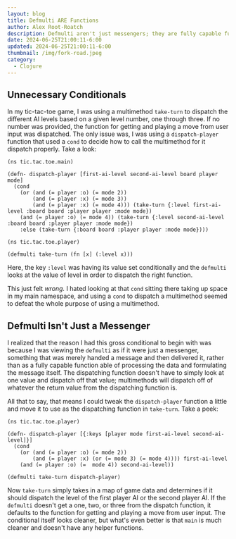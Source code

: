```yaml
---
layout: blog
title: Defmulti ARE Functions
author: Alex Root-Roatch
description: Defmulti aren't just messengers; they are fully capable functions that can process what to dispatch, too!
date: 2024-06-25T21:00:11-6:00
updated: 2024-06-25T21:00:11-6:00
thumbnail: /img/fork-road.jpeg
category: 
  - Clojure
---
```


## Unnecessary Conditionals

In my tic-tac-toe game, I was using a multimethod `take-turn` to dispatch the different AI levels based on a given level number, one through three. If no number was provided, the function for getting and playing a move from user input was dispatched. The only issue was, I was using a `dispatch-player` function that used a `cond` to decide how to call the multimethod for it dispatch properly. Take a look: 

```
(ns tic.tac.toe.main)

(defn- dispatch-player [first-ai-level second-ai-level board player mode]
  (cond
    (or (and (= player :o) (= mode 2))
        (and (= player :x) (= mode 3))
        (and (= player :x) (= mode 4))) (take-turn {:level first-ai-level :board board :player player :mode mode})
    (and (= player :o) (= mode 4)) (take-turn {:level second-ai-level :board board :player player :mode mode})
    :else (take-turn {:board board :player player :mode mode})))
    
(ns tic.tac.toe.player)  

(defmulti take-turn (fn [x] (:level x)))    
```

Here, the key `:level` was having its value set conditionally and the `defmulti` looks at the value of level in order to dispatch the right function. 

This just felt *wrong.* I hated looking at that `cond` sitting there taking up space in my main namespace, and using a `cond` to dispatch a multimethod seemed to defeat the whole purpose of using a multimethod.

## Defmulti Isn't Just a Messenger

I realized that the reason I had this gross conditional to begin with was because I was viewing the `defmulti` as if it were just a messenger, something that was merely handed a message and then delivered it, rather than as a fully capable function able of processing the data and formulating the message itself. The dispatching function doesn't have to simply look at one value and dispatch off that value; multimethods will dispatch off of whatever the return value from the dispatching function is. 

All that to say, that means I could tweak the `dispatch-player` function a little and move it to use as the dispatching function in `take-turn`. Take a peek:

```
(ns tic.tac.toe.player)

(defn- dispatch-player [{:keys [player mode first-ai-level second-ai-level]}]
  (cond
    (or (and (= player :o) (= mode 2))
        (and (= player :x) (or (= mode 3) (= mode 4)))) first-ai-level
    (and (= player :o) (=  mode 4)) second-ai-level))

(defmulti take-turn dispatch-player)
```

Now `take-turn` simply takes in a map of game data and determines if it should dispatch the level of the first player AI or the second player AI. If the `defmulti` doesn't get a one, two, or three from the dispatch function, it defaults to the function for getting and playing a move from user input. The conditional itself looks cleaner, but what's even better is that `main` is much cleaner and doesn't have any helper functions.


